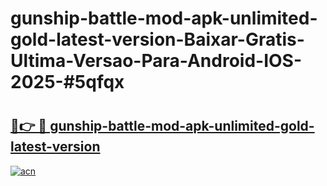 # gunship-battle-mod-apk-unlimited-gold-latest-version-Baixar-Gratis-Ultima-Versao-Para-Android-IOS-2025-#5qfqx

# <h2><a href="https://ainizakaria.my?title=gunship-battle-mod-apk-unlimited-gold-latest-version&ref=22M">🔗👉 🔴 gunship-battle-mod-apk-unlimited-gold-latest-version</a></h2>

[![acn](https://github.com/user-attachments/assets/0f9c940e-d8b0-45ae-aac7-cd30a18b3e1c)](https://ainizakaria.my?title=gunship-battle-mod-apk-unlimited-gold-latest-version&ref=22M)

